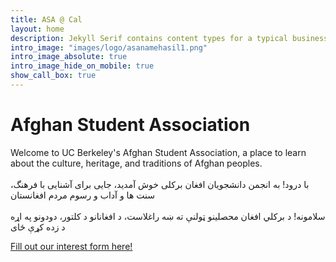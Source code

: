 ```yaml
---
title: ASA @ Cal
layout: home
description: Jekyll Serif contains content types for a typical business website. The theme is fully responsive, blazing fast and artfully illustrated.
intro_image: "images/logo/asanamehasil1.png"
intro_image_absolute: true
intro_image_hide_on_mobile: true
show_call_box: true
---
```


# Afghan Student Association
Welcome to UC Berkeley's Afghan Student Association, a place to learn about the culture, heritage, and traditions of Afghan peoples.
<br /><br />
با درود! به انجمن دانشجویان افغان برکلی خوش آمدید، جایی برای آشنایی با فرهنگ، سنت ها و آداب و رسوم مردم افغانستان
<br /><br />
سلامونه! د برکلي افغان محصلینو ټولنې ته ښه راغلاست، د افغانانو د کلتور، دودونو  په اړه د زده کړې ځای


<!-- Calendly badge widget begin -->
<link href="https://assets.calendly.com/assets/external/widget.css" rel="stylesheet">
<script src="https://assets.calendly.com/assets/external/widget.js" type="text/javascript" async></script>
<script type="text/javascript">window.onload = function() { Calendly.initBadgeWidget({ url: 'https://docs.google.com/forms/d/e/1FAIpQLSdwn0L7Lub_qKmFG3dIjNLoZUlYqVvJS6GxaFyOBSoMsRuoQQ/viewform', text: 'Fill out our interest form here!', color: '#0069ff', textColor: '#ffffff', branding: undefined }); }</script>
<!-- Calendly badge widget end -->

<!-- Calendly link widget begin -->
<link href="https://assets.calendly.com/assets/external/widget.css" rel="stylesheet">
<script src="https://assets.calendly.com/assets/external/widget.js" type="text/javascript" async></script>
<a href="" onclick="Calendly.initPopupWidget({url: 'https://docs.google.com/forms/d/e/1FAIpQLSdwn0L7Lub_qKmFG3dIjNLoZUlYqVvJS6GxaFyOBSoMsRuoQQ/viewform'});return false;">Fill out our interest form here!</a>
<!-- Calendly link widget end -->
